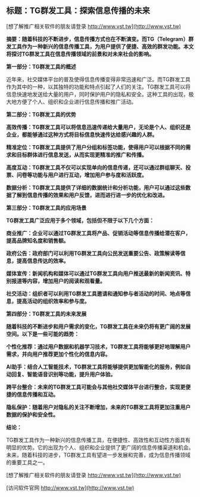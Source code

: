 ## **标题：TG群发工具：探索信息传播的未来**

[想了解推广相关软件的朋友请登录 http://www.vst.tw](http://www.vst.tw)

**摘要：随着科技的不断进步，信息传播方式也在不断演变。而TG（Telegram）群发工具作为一种新兴的信息传播工具，为用户提供了便捷、高效的群发功能。本文将探讨TG群发工具在信息传播领域的前景和对未来社会的影响。**

**第一部分：TG群发工具的概述**

近年来，社交媒体平台的普及使得信息传播变得非常迅速和广泛。而TG群发工具作为其中的一种，以其独特的功能和特点引起了人们的关注。TG群发工具可以将信息快速地发送给大量的用户，同时保护用户的隐私和安全。这种工具的出现，极大地方便了个人、组织和企业进行信息传播和推广活动。

**第二部分：TG群发工具的优势**

**高效传播：TG群发工具可以将信息迅速传递给大量用户，无论是个人、组织还是企业，都能够通过这种方式将目标信息快速传达给感兴趣的人群。**

**精准定位：TG群发工具提供了用户分组和标签功能，使得用户可以根据不同的需求和目标群体进行信息发送，从而实现更精准的推广和传播。**

**高度互动：TG群发工具不仅可以实现单向的信息传递，还可以通过群组聊天、投票、问卷等功能与用户进行互动，增加用户参与度和活跃度。**

**数据分析：TG群发工具提供了详细的数据统计和分析功能，用户可以通过这些数据了解到信息传播的效果和用户反馈，进而进行进一步的优化和改进。**

**第三部分：TG群发工具的应用场景**

**TG群发工具广泛应用于多个领域，包括但不限于以下几个方面：**

**商业推广：企业可以通过TG群发工具将产品、促销活动等信息传播给潜在客户，提高品牌知名度和销售额。**

**政府公告：政府部门可以利用TG群发工具向公民发送重要公告、政策解读等信息，提高信息传达的效率。**

**媒体宣传：新闻机构和媒体可以通过TG群发工具向用户推送最新的新闻资讯、特别报道等内容，增加用户的阅读和观看量。**

**社交活动：组织者可以利用TG群发工具邀请和通知参与者活动的时间、地点等信息，提高活动的组织效率和参与度。**

**第四部分：TG群发工具的未来发展**

**随着科技的不断进步和用户需求的变化，TG群发工具在未来仍将有更广阔的发展空间。以下是一些可能的趋势：**

**个性化推荐：通过用户数据和机器学习技术，TG群发工具将能够更好地理解用户需求，并向用户推荐更加个性化的信息内容。**

**AI助手：结合人工智能技术，TG群发工具将能够提供更加智能化的服务，例如自动回复、智能语音识别等功能，提升用户体验。**

**跨平台整合：未来的TG群发工具可能会与其他社交媒体平台进行整合，实现更便捷的信息传播和互动。**

**隐私保护：随着用户对隐私的关注不断增加，未来的TG群发工具将更加注重用户数据的保护和安全性。**

**结论：**

TG群发工具作为一种新兴的信息传播工具，在便捷性、高效性和互动性方面具有明显的优势。它的出现为个人、组织和企业提供了更广阔的信息传播渠道和机会。未来，随着科技的进步，TG群发工具有望进一步发展和完善，成为信息传播领域的重要工具之一。

[想了解推广相关软件的朋友请登录 http://www.vst.tw](http://www.vst.tw)


[访问软件官网 http://www.vst.tw](http://www.vst.tw)
